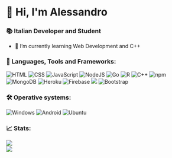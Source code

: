 # 👋 Hi, I'm Alessandro</h1>
### 📚 Italian Developer and Student

- 🌱 I’m currently learning Web Development and C++

### 📙 Languages, Tools and Frameworks:
<p>
    <!-- html --> <img src="https://github.com/devicons/devicon/blob/master/icons/html5/html5-original.svg" alt="HTML">
    <!-- css --> <img src="https://github.com/devicons/devicon/blob/master/icons/css3/css3-original.svg" alt="CSS">
    <!-- js --> <img src="https://github.com/devicons/devicon/blob/master/icons/javascript/javascript-original.svg" alt="JavaScript">
    <!-- nodejs --> <img src="https://github.com/devicons/devicon/blob/master/icons/nodejs/nodejs-original.svg" alt="NodeJS">
    <!-- go --> <img src="https://github.com/devicons/devicon/blob/master/icons/go/go-original.svg" alt="Go">
    <!-- r --> <img src="https://github.com/devicons/devicon/blob/master/icons/r/r-original.svg" alt="R">
    <!-- c++ --> <img src="https://github.com/devicons/devicon/blob/master/icons/cplusplus/cplusplus-original.svg" alt="C++">
    <!-- npm --> <img src="https://github.com/devicons/devicon/blob/master/icons/npm/npm-original-wordmark.svg" alt="npm">
    <!-- mongodb --> <img src="https://github.com/devicons/devicon/blob/master/icons/mongodb/mongodb-original.svg" alt="MongoDB">
    <!-- heroku --> <img src="https://github.com/devicons/devicon/blob/master/icons/heroku/heroku-original.svg" alt="Heroku">
    <!-- firebase --> <img src="https://github.com/devicons/devicon/blob/master/icons/firebase/firebase-plain.svg" alt="Firebase">
    <!-- canva --> <img src="https://github.com/devicons/devicon/blob/master/icons/canva/canva-original.svg" alt0"Canva">
    <!-- bootstrap --> <img src="https://github.com/devicons/devicon/blob/master/icons/bootstrap/bootstrap-original.svg" alt="Bootstrap">
</p>

### 🛠️ Operative systems:
<p>
    <!-- windows --> <img src="https://github.com/devicons/devicon/blob/master/icons/windows8/windows8-original.svg" alt="Windows">
    <!-- android --> <img src="https://github.com/devicons/devicon/blob/master/icons/android/android-original.svg" alt="Android">
    <!-- ubuntu --> <img src="https://github.com/devicons/devicon/blob/master/icons/ubuntu/ubuntu-plain.svg" alt="Ubuntu">

### 📈 Stats:
<img src="https://github-readme-stats.vercel.app/api/top-langs?username=ale-006&show_icons=true&locale=en&layout=compact&radius=20"/><br>
<img align="center" src="https://github-readme-stats.vercel.app/api?username=ale-006&hide=stars,prs,issues&show_icons=true&border_radius=20"/>
